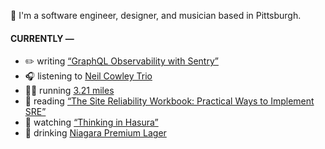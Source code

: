 👋 I'm a software engineer, designer, and musician based in Pittsburgh.

#### CURRENTLY —

* ✏️ writing [“GraphQL Observability with Sentry”](https://www.amoscato.com/journal/graphql-observability/)
* 🎧 listening to [Neil Cowley Trio](https://www.last.fm/music/Neil+Cowley+Trio/_/Hubris+Major)
* 🏃‍♂️ running [3.21 miles](https://www.strava.com/activities/7597772038)
* 📘 reading [“The Site Reliability Workbook: Practical Ways to Implement SRE”](https://www.goodreads.com/book/show/39687146-the-site-reliability-workbook)
* 🍿 watching [“Thinking in Hasura”](https://vimeo.com/727654292)
* 🍺 drinking [Niagara Premium Lager](https://untappd.com/user/namoscato/checkin/1190322617)
